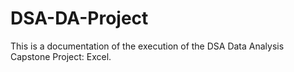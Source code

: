 # DSA-DA-Project
This is a documentation of the execution of the DSA Data Analysis Capstone Project: Excel.
